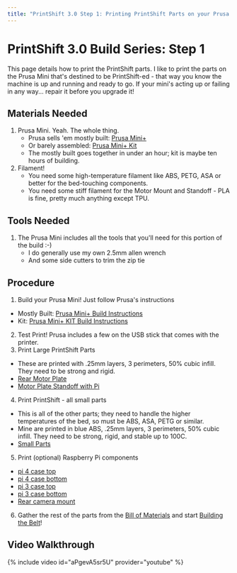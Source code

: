 ```yaml
---
title: "PrintShift 3.0 Step 1: Printing PrintShift Parts on your Prusa Mini"
---
```



# PrintShift 3.0 Build Series: Step 1

This page details how to print the PrintShift parts.  I like to print the parts on the Prusa Mini that's destined to be PrintShift-ed - that way you know the machine is up and running and ready to go.  If your mini's acting up or failing in any way... repair it before you upgrade it!

## Materials Needed
1. Prusa Mini.  Yeah.  The whole thing.
   * Prusa sells 'em mostly built: [Prusa Mini+](https://shop.prusa3d.com/en/3d-printers/994-original-prusa-mini.html?gclid=CjwKCAjwqcKFBhAhEiwAfEr7zf-pSXPGu9ojvIkMNvRP-jbV9U_CCwTF5LiVKgkwHjTrwobpf3tJ5xoCql4QAvD_BwE)
   * Or barely assembled: [Prusa Mini+ Kit](https://shop.prusa3d.com/en/3d-printers/1387-original-prusa-mini-kit.html)
   * The mostly built goes together in under an hour; kit is maybe ten hours of building.
2. Filament!
   * You need some high-temperature filament like ABS, PETG, ASA or better for the bed-touching components.
   * You need some stiff filament for the Motor Mount and Standoff - PLA is fine, pretty much anything except TPU.

## Tools Needed
1. The Prusa Mini includes all the tools that you'll need for this portion of the build :-)
   * I do generally use my own 2.5mm allen wrench
   * And some side cutters to trim the zip tie

## Procedure
1. Build your Prusa Mini!  Just follow Prusa's instructions
  * Mostly Built:  [Prusa Mini+ Build Instructions](https://help.prusa3d.com/en/guide/building-your-mini_177717)
  * Kit: [Prusa Mini+ KIT Build Instructions](https://help.prusa3d.com/en/category/original-prusa-mini-kit-assembly_1215)
2. Test Print!  Prusa includes a few on the USB stick that comes with the printer.
3. Print Large PrintShift Parts
  * These are printed with .25mm layers, 3 perimeters, 50% cubic infill.  They need to be strong and rigid.
  * [Rear Motor Plate](https://github.com/paenian/PrintShift/blob/main/prusa%20mini/printshift%203.0%20ejector/rear%20motor%20plate.stl)
  * [Motor Plate Standoff with Pi](https://github.com/paenian/PrintShift/blob/main/prusa%20mini/printshift%203.0%20ejector/motor%20plate%20standoff%20-%20with%20pi.stl)

4. Print PrintShift - all small parts
  * This is all of the other parts; they need to handle the higher temperatures of the bed, so must be ABS, ASA, PETG or similar. 
  * Mine are printed in blue ABS, .25mm layers, 3 perimeters, 50% cubic infill.  They need to be strong, rigid, and stable up to 100C.
  * [Small Parts](https://github.com/paenian/PrintShift/blob/main/prusa%20mini/printshift%203.0%20ejector/PrintShift%20-%20all%20small%20parts.stl)
5. Print (optional) Raspberry Pi components
  * [pi 4 case top](https://github.com/paenian/PrintShift/blob/main/prusa%20mini/mini%20mounts%20and%20enhancements/raspi/Pi_4_Case_40mm_fan_top%20v3.stl)
  * [pi 4 case bottom](https://github.com/paenian/PrintShift/blob/main/prusa%20mini/mini%20mounts%20and%20enhancements/raspi/Pi_4_Case_bottom%20v3.stl)
  * [pi 3 case top](https://github.com/paenian/PrintShift/blob/main/prusa%20mini/mini%20mounts%20and%20enhancements/raspi/pi_3_case_top.stl)
  * [pi 3 case bottom](https://github.com/paenian/PrintShift/blob/main/prusa%20mini/mini%20mounts%20and%20enhancements/raspi/pi_3_case_bottom.stl)
  * [Rear camera mount](https://github.com/paenian/PrintShift/blob/main/prusa%20mini/mini%20mounts%20and%20enhancements/raspi/rear%20camera%20mount.stl)
6. Gather the rest of the parts from the [Bill of Materials](/portfolio/Bill-of-Materials/) and start [Building the Belt](/portfolio/PrintShift-3.0-Step-2:Building-The-Conveyor-Bed)!


## Video Walkthrough
{% include video id="aPgevA5sr5U" provider="youtube" %}
